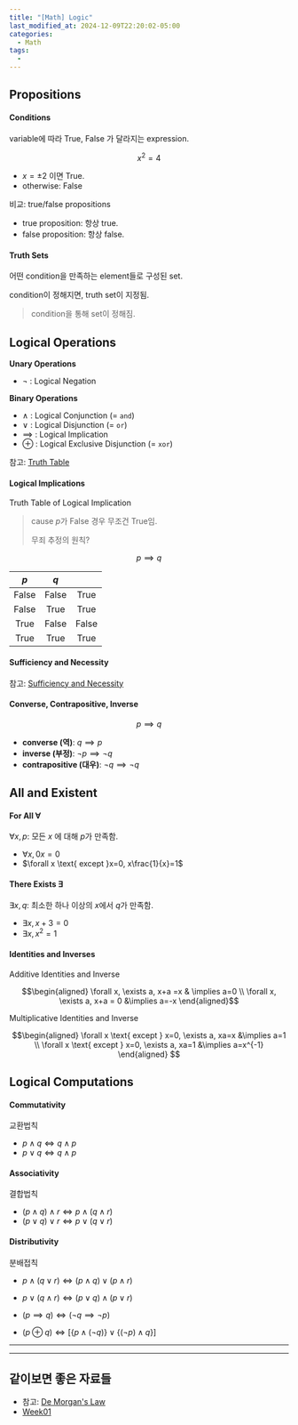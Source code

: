 ```yaml
---
title: "[Math] Logic"
last_modified_at: 2024-12-09T22:20:02-05:00
categories:
  - Math
tags:
  - 
---
```


## Propositions

#### Conditions

variable에 따라 True, False 가 달라지는 expression.

$$x^2 = 4$$

* $x= \pm 2$ 이면 True.
* otherwise: False

비교: true/false propositions
* true proposition: 항상 true.
* false proposition: 항상 false.

#### Truth Sets

어떤 condition을 만족하는 element들로 구성된 set.

condition이 정해지면, truth set이 지정됨.

> condition을 통해 set이 정해짐.

## Logical Operations

**Unary Operations**

* $\neg$ : Logical Negation

**Binary Operations**

* $\land$ : Logical Conjunction (= `and`)
* $\lor$ : Logical Disjunction (= `or`)
* $\implies$ : Logical Implication
* $\oplus$ : Logical Exclusive Disjunction (= `xor`)

참고: [Truth Table](https://dsaint31.me/mkdocs_site/CE/ch01/ch01_13_boolean_algebra/#symbols-and-truth-table)

#### Logical Implications

Truth Table of Logical Implication

> cause $p$가 False 경우 무조건 True임.
>
> 무죄 추정의 원칙?

$$p \implies q$$

| $p$ | $q$ |  |
| :---: | :---: | :---: |
| False | False | True |
| False | True | True |
| True | False | False |
| True | True | True |

#### Sufficiency and Necessity
참고: [Sufficiency and Necessity](https://dsaint31.tistory.com/314)

#### Converse, Contrapositive, Inverse

$$p \implies q$$

* **converse (역)**: $q\implies p$
* **inverse (부정)**: $\neg p \implies \neg q$
* **contrapositive (대우)**: $\neg q \implies \neg q$

## All and Existent

#### For All $\forall$

$\forall x, p$: 모든 $x$ 에 대해 $p$가 만족함.

* $\forall x, 0x = 0$
* $\forall x \text{ except }x=0, x\frac{1}{x}=1$

#### There Exists $\exists$

$\exists x, q$: 최소한 하나 이상의 $x$에서 $q$가 만족함.

* $\exists x, x+3 = 0$
* $\exists x, x^2=1$

#### Identities and Inverses

Additive Identities and Inverse

$$\begin{aligned} \forall x, \exists a, x+a =x & \implies a=0 \\ \forall x, \exists a, x+a = 0 &\implies a=-x \end{aligned}$$

Multiplicative Identities and Inverse

$$\begin{aligned} \forall x \text{ except } x=0, \exists a, xa=x &\implies a=1 \\ \forall x \text{ except } x=0, \exists a, xa=1 &\implies a=x^{-1} \end{aligned} $$

## Logical Computations

#### Commutativity

교환법칙

* $p \land q \iff q \land p$
* $p \lor q \iff q \land p$

#### Associativity

결합법칙

* $(p \land q) \land r \iff p \land (q \land r)$
* $(p \lor q) \lor r \iff p \lor (q \lor r)$

#### Distributivity

분배접칙

* $p \land (q \lor r) \iff (p \land q) \lor (p \land r)$
* $p \lor (q \land r) \iff (p \lor q) \land (p \lor r)$

* $(p \implies q) \iff (\neg q \implies \neg p)$
* $(p \oplus q) \iff [\{p \land (\neg q)\} \lor \{ (\neg p) \land q \} ]$

---

---

## 같이보면 좋은 자료들

* 참고: [De Morgan's Law](https://dsaint31.me/mkdocs_site/CE/ch01/ch01_13_boolean_algebra/#de-morgans-law)
* [Week01](/math/math-week01/#logic)